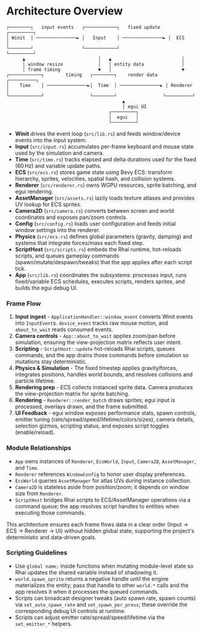 # Architecture Overview

```
┌────────┐   input events   ┌────────────┐   fixed update   ┌─────────┐
│ Winit  │ ───────────────► │   Input    │ ───────────────► │  ECS    │
└────────┘                  └────────────┘                  └─────────┘
      ▲                           │   ▲                          │
      │ window resize             │   │ entity data              │
      │ frame timing              ▼   │                          ▼
┌────────────┐        timing   ┌────────┐    render data   ┌──────────┐
│    Time    │ ───────────────►│  Time  │ ───────────────► │ Renderer │
└────────────┘                 └────────┘                 └──────────┘
                                           ▲
                                           │ egui UI
                                      ┌─────────┐
                                      │  egui   │
                                      └─────────┘
```

- **Winit** drives the event loop (`src/lib.rs`) and feeds window/device events into the input system.
- **Input** (`src/input.rs`) accumulates per-frame keyboard and mouse state used by the simulation and camera.
- **Time** (`src/time.rs`) tracks elapsed and delta durations used for the fixed (60 Hz) and variable update paths.
- **ECS** (`src/ecs.rs`) stores game state using Bevy ECS: transform hierarchy, sprites, velocities, spatial hash, and collision systems.
- **Renderer** (`src/renderer.rs`) owns WGPU resources, sprite batching, and egui rendering.
- **AssetManager** (`src/assets.rs`) lazily loads texture atlases and provides UV lookup for ECS sprites.
- **Camera2D** (`src/camera.rs`) converts between screen and world coordinates and exposes pan/zoom controls.
- **Config** (`src/config.rs`) loads user configuration and feeds initial window settings into the renderer.
- **Physics** (`src/ecs.rs`) defines global parameters (gravity, damping) and systems that integrate forces/mass each fixed step.
- **ScriptHost** (`src/scripts.rs`) embeds the Rhai runtime, hot-reloads scripts, and queues gameplay commands (spawn/mutate/despawn/tweaks) that the app applies after each script tick.
- **App** (`src/lib.rs`) coordinates the subsystems: processes input, runs fixed/variable ECS schedules, executes scripts, renders sprites, and builds the egui debug UI.

### Frame Flow
1. **Input ingest** - `ApplicationHandler::window_event` converts Winit events into `InputEvent`s. `device_event` tracks raw mouse motion, and `about_to_wait` reads consumed events.
2. **Camera controls** - `App::about_to_wait` applies zoom/pan before simulation, ensuring the view-projection matrix reflects user intent.
3. **Scripting** - `ScriptHost::update` hot-reloads Rhai scripts, queues commands, and the app drains those commands before simulation so mutations stay deterministic.
4. **Physics & Simulation** - The fixed timestep applies gravity/forces, integrates positions, handles world bounds, and resolves collisions and particle lifetime.
5. **Rendering prep** - ECS collects instanced sprite data. Camera produces the view-projection matrix for sprite batching.
6. **Rendering** - `Renderer::render_batch` draws sprites; egui input is processed, overlays drawn, and the frame submitted.
7. **UI Feedback** - egui window exposes performance stats, spawn controls, emitter tuning (rate/spread/speed/lifetime/colors/sizes), camera details, selection gizmos, scripting status, and exposes script toggles (enable/reload).

### Module Relationships
- `App` owns instances of `Renderer`, `EcsWorld`, `Input`, `Camera2D`, `AssetManager`, and `Time`.
- `Renderer` references `WindowConfig` to honor user display preferences.
- `EcsWorld` queries `AssetManager` for atlas UVs during instance collection.
- `Camera2D` is stateless aside from position/zoom; it depends on window size from `Renderer`.
- `ScriptHost` bridges Rhai scripts to ECS/AssetManager operations via a command queue; the app resolves script handles to entities when executing those commands.

This architecture ensures each frame flows data in a clear order (Input → ECS → Renderer → UI) without hidden global state, supporting the project's deterministic and data-driven goals.


### Scripting Guidelines
- Use `global name;` inside functions when mutating module-level state so Rhai updates the shared variable instead of shadowing it.
- `world.spawn_sprite` returns a negative handle until the engine materializes the entity; pass that handle to other `world.*` calls and the app resolves it when it processes the queued commands.
- Scripts can broadcast designer tweaks (auto spawn rate, spawn counts) via `set_auto_spawn_rate` and `set_spawn_per_press`; these override the corresponding debug UI controls at runtime.
- Scripts can adjust emitter rate/spread/speed/lifetime via the `set_emitter_*` helpers.
